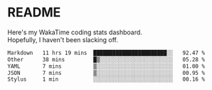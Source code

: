 # README

Here's my WakaTime coding stats dashboard.  
Hopefully, I haven't been slacking off.

<!--START_SECTION:waka-->

```txt
Markdown   11 hrs 19 mins  ███████████████████████░░   92.47 %
Other      38 mins         █▒░░░░░░░░░░░░░░░░░░░░░░░   05.28 %
YAML       7 mins          ▒░░░░░░░░░░░░░░░░░░░░░░░░   01.00 %
JSON       7 mins          ▒░░░░░░░░░░░░░░░░░░░░░░░░   00.95 %
Stylus     1 min           ░░░░░░░░░░░░░░░░░░░░░░░░░   00.16 %
```

<!--END_SECTION:waka-->